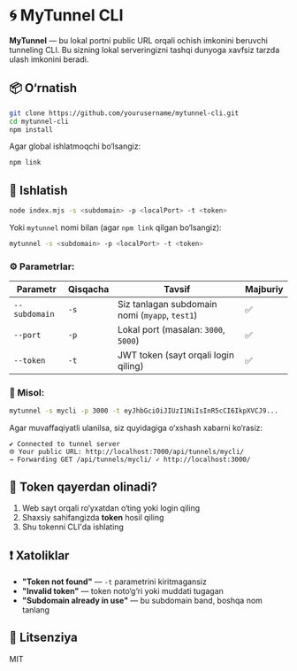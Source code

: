 # 🌀 MyTunnel CLI

**MyTunnel** — bu lokal portni public URL orqali ochish imkonini beruvchi tunneling CLI. Bu sizning lokal serveringizni tashqi dunyoga xavfsiz tarzda ulash imkonini beradi.

## 📦 O‘rnatish

```bash
git clone https://github.com/yourusername/mytunnel-cli.git
cd mytunnel-cli
npm install
```

Agar global ishlatmoqchi bo‘lsangiz:

```bash
npm link
```

## 🚀 Ishlatish

```bash
node index.mjs -s <subdomain> -p <localPort> -t <token>
```

Yoki `mytunnel` nomi bilan (agar `npm link` qilgan bo‘lsangiz):

```bash
mytunnel -s <subdomain> -p <localPort> -t <token>
```

### ⚙️ Parametrlar:

| Parametr      | Qisqacha | Tavsif                                          | Majburiy |
|---------------|----------|-------------------------------------------------|----------|
| `--subdomain` | `-s`     | Siz tanlagan subdomain nomi (`myapp`, `test1`) | ✅       |
| `--port`      | `-p`     | Lokal port (masalan: `3000`, `5000`)           | ✅       |
| `--token`     | `-t`     | JWT token (sayt orqali login qiling)          | ✅       |

### 🔰 Misol:

```bash
mytunnel -s mycli -p 3000 -t eyJhbGciOiJIUzI1NiIsInR5cCI6IkpXVCJ9...
```

Agar muvaffaqiyatli ulanilsa, siz quyidagiga o‘xshash xabarni ko‘rasiz:

```
✔ Connected to tunnel server
🌐 Your public URL: http://localhost:7000/api/tunnels/mycli/
→ Forwarding GET /api/tunnels/mycli/ ➶ http://localhost:3000/
```

## 🔐 Token qayerdan olinadi?

1. Web sayt orqali ro‘yxatdan o‘ting yoki login qiling
2. Shaxsiy sahifangizda **token** hosil qiling
3. Shu tokenni CLI'da ishlating

## ❗️ Xatoliklar

- **"Token not found"** — `-t` parametrini kiritmagansiz
- **"Invalid token"** — token noto‘g‘ri yoki muddati tugagan
- **"Subdomain already in use"** — bu subdomain band, boshqa nom tanlang

## 📄 Litsenziya

MIT


